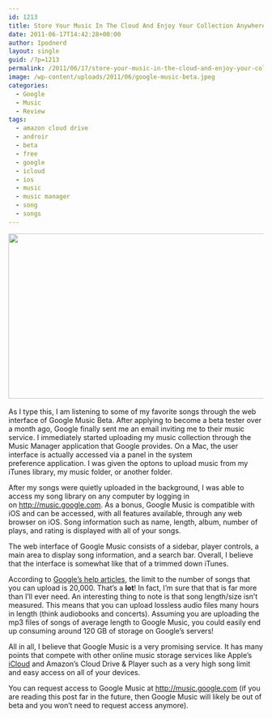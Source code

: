 ```yaml
---
id: 1213
title: Store Your Music In The Cloud And Enjoy Your Collection Anywhere With Google Music (Review)
date: 2011-06-17T14:42:28+00:00
author: Ipodnerd
layout: single
guid: /?p=1213
permalink: /2011/06/17/store-your-music-in-the-cloud-and-enjoy-your-collection-anywhere-with-google-music-review/
image: /wp-content/uploads/2011/06/google-music-beta.jpeg
categories:
  - Google
  - Music
  - Review
tags:
  - amazon cloud drive
  - androir
  - beta
  - free
  - google
  - icloud
  - ios
  - music
  - music manager
  - song
  - songs
---
```

<p style="text-align: center;">
  <a href="/wp-content/uploads/2011/06/google-music-beta.jpeg"><img class="size-full wp-image-1237" title="google-music-beta" src="/wp-content/uploads/2011/06/google-music-beta.jpeg" alt="" width="750" height="326" srcset="/wp-content/uploads/2011/06/google-music-beta.jpeg 750w, /wp-content/uploads/2011/06/google-music-beta-300x130.jpeg 300w, /wp-content/uploads/2011/06/google-music-beta-180x78.jpeg 180w, /wp-content/uploads/2011/06/google-music-beta-360x156.jpeg 360w" sizes="(max-width: 750px) 100vw, 750px" /></a>
</p>

As I type this, I am listening to some of my favorite songs through the web interface of Google Music Beta. After applying to become a beta tester over a month ago, Google finally sent me an email inviting me to their music service. I immediately started uploading my music collection through the Music Manager application that Google provides. On a Mac, the user interface is actually accessed via a panel in the system preference application. I was given the optons to upload music from my iTunes library, my music folder, or another folder.

After my songs were quietly uploaded in the background, I was able to access my song library on any computer by logging in on http://music.google.com. As a bonus, Google Music is compatible with iOS and can be accessed, with all features available, through any web browser on iOS. Song information such as name, length, album, number of plays, and rating is displayed with all of your songs.

The web interface of Google Music consists of a sidebar, player controls, a main area to display song information, and a search bar. Overall, I believe that the interface is somewhat like that of a trimmed down iTunes.

According to <a title="http://www.google.com/support/music/bin/answer.py?answer=1143668" href="http://www.google.com/support/music/bin/answer.py?answer=1143668" target="_blank">Google&#8217;s help articles</a>, the limit to the number of songs that you can upload is 20,000. That&#8217;s a **lot**! In fact, I&#8217;m sure that that is far more than I&#8217;ll ever need. An interesting thing to note is that song length/size isn&#8217;t measured. This means that you can upload lossless audio files many hours in length (think audiobooks and concerts). Assuming you are uploading the mp3 files of songs of average length to Google Music, you could easily end up consuming around 120 GB of storage on Google&#8217;s servers!

All in all, I believe that Google Music is a very promising service. It has many points that compete with other online music storage services like Apple&#8217;s <a title="The Complete Scoop On The Apple Keynote Announcements At The WWDC" href="/2011/06/08/the-complete-scoop-on-the-apple-keynote-announcements-at-the-wwdc/" target="_blank">iCloud</a> and Amazon&#8217;s Cloud Drive & Player such as a very high song limit and easy access on all of your devices.

You can request access to Google Music at <a title="http://music.google.com" href="http://music.google.com" target="_blank">http://music.google.com</a> (if you are reading this post far in the future, then Google Music will likely be out of beta and you won&#8217;t need to request access anymore).
